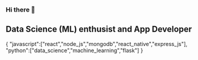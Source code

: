 ### Hi there 👋
## Data Science (ML) enthusist and App Developer

{
"javascript":["react","node_js","mongodb","react_native","express_js"],
"python":["data_science","machine_learning","flask"]
}
